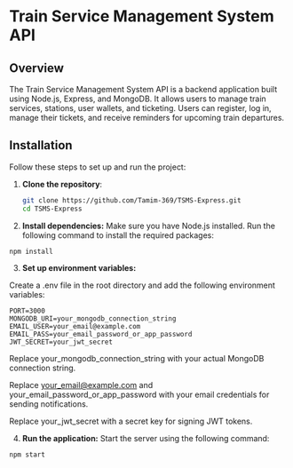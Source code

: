 # Train Service Management System API

## Overview

The Train Service Management System API is a backend application built using Node.js, Express, and MongoDB. It allows users to manage train services, stations, user wallets, and ticketing. Users can register, log in, manage their tickets, and receive reminders for upcoming train departures.

## Installation

Follow these steps to set up and run the project:

1. **Clone the repository**:

   ```bash
   git clone https://github.com/Tamim-369/TSMS-Express.git
   cd TSMS-Express

   ```

2. **Install dependencies:**
   Make sure you have Node.js installed. Run the following command to install the required packages:

```bash
npm install
```

3. **Set up environment variables:**

Create a .env file in the root directory and add the following environment variables:

```text
PORT=3000
MONGODB_URI=your_mongodb_connection_string
EMAIL_USER=your_email@example.com
EMAIL_PASS=your_email_password_or_app_password
JWT_SECRET=your_jwt_secret
```

Replace your_mongodb_connection_string with your actual MongoDB connection string.

Replace your_email@example.com and your_email_password_or_app_password with your email credentials for sending notifications.

Replace your_jwt_secret with a secret key for signing JWT tokens.

4. **Run the application:**
   Start the server using the following command:

```bash
npm start
```
